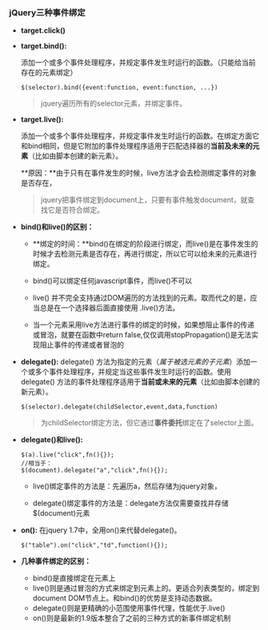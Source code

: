 ### jQuery三种事件绑定

* **target.click()**

* **target.bind():** 

	添加一个或多个事件处理程序，并规定事件发生时运行的函数。（只能给当前存在的元素绑定）

	```
	$(selector).bind({event:function, event:function, ...})
	```
	> jquery遍历所有的selector元素，并绑定事件。


* **target.live():** 

	添加一个或多个事件处理程序，并规定事件发生时运行的函数。在绑定方面它和bind相同，但是它附加的事件处理程序适用于匹配选择器的**当前及未来的元素**（比如由脚本创建的新元素）。
	
	**原因：**由于只有在事件发生的时候，live方法才会去检测绑定事件的对象是否存在，
	
	> jquery把事件绑定到document上，只要有事件触发document，就查找它是否符合绑定。


* **bind()和live()的区别：**

	* **绑定的时间：**bind()在绑定的阶段进行绑定，而live()是在事件发生的时候才去检测元素是否存在，再进行绑定，所以它可以给未来的元素进行绑定。
	
	* bind()可以绑定任何javascript事件，而live()不可以
	
	* live() 并不完全支持通过DOM遍历的方法找到的元素。取而代之的是，应当总是在一个选择器后面直接使用 .live()方法。 
	
	* 当一个元素采用live方法进行事件的绑定的时候，如果想阻止事件的传递或冒泡，就要在函数中return false,仅仅调用stopPropagation()是无法实现阻止事件的传递或者冒泡的
	
	
* **delegate():** delegate() 方法为指定的元素（*属于被选元素的子元素*）添加一个或多个事件处理程序，并规定当这些事件发生时运行的函数。使用 delegate() 方法的事件处理程序适用于**当前或未来的元素**（比如由脚本创建的新元素）。

	```
	$(selector).delegate(childSelector,event,data,function)
	```
	> 为childSelector绑定方法，但它通过**事件委托**绑定在了selector上面。



* **delegate()和live():**

	```
	$(a).live("click",fn(){});
	//相当于：
	$(document).delegate("a","click",fn(){});
	```

	* live()绑定事件的方法是：先遍历a，然后存储为jquery对象，
	
	* delegate()绑定事件的方法是：delegate方法仅需要查找并存储$(document)元素
	
* **on():**  在jquery 1.7中，全用on()来代替delegate()。

	```
	$("table").on("click","td",function(){});
	```
	
* **几种事件绑定的区别：**

	* bind()是直接绑定在元素上
	* live()则是通过冒泡的方式来绑定到元素上的。更适合列表类型的，绑定到document DOM节点上。和bind()的优势是支持动态数据。
	* delegate()则是更精确的小范围使用事件代理，性能优于.live()
	* on()则是最新的1.9版本整合了之前的三种方式的新事件绑定机制
